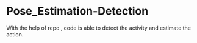 # Pose_Estimation-Detection
With the help of repo , code is able to detect the activity and estimate the action.
